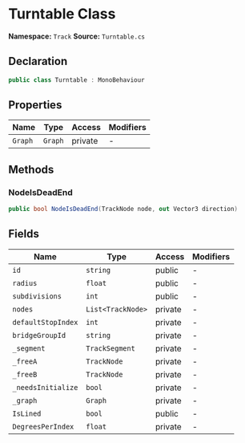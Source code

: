 # Turntable Class

**Namespace:** `Track`
**Source:** `Turntable.cs`

## Declaration

```csharp
public class Turntable : MonoBehaviour
```

## Properties

| Name | Type | Access | Modifiers |
|------|------|--------|-----------|
| `Graph` | `Graph` | private | - |

## Methods

### NodeIsDeadEnd

```csharp
public bool NodeIsDeadEnd(TrackNode node, out Vector3 direction)
```

## Fields

| Name | Type | Access | Modifiers |
|------|------|--------|-----------|
| `id` | `string` | public | - |
| `radius` | `float` | public | - |
| `subdivisions` | `int` | public | - |
| `nodes` | `List<TrackNode>` | private | - |
| `defaultStopIndex` | `int` | private | - |
| `bridgeGroupId` | `string` | private | - |
| `_segment` | `TrackSegment` | private | - |
| `_freeA` | `TrackNode` | private | - |
| `_freeB` | `TrackNode` | private | - |
| `_needsInitialize` | `bool` | private | - |
| `_graph` | `Graph` | private | - |
| `IsLined` | `bool` | public | - |
| `DegreesPerIndex` | `float` | private | - |

